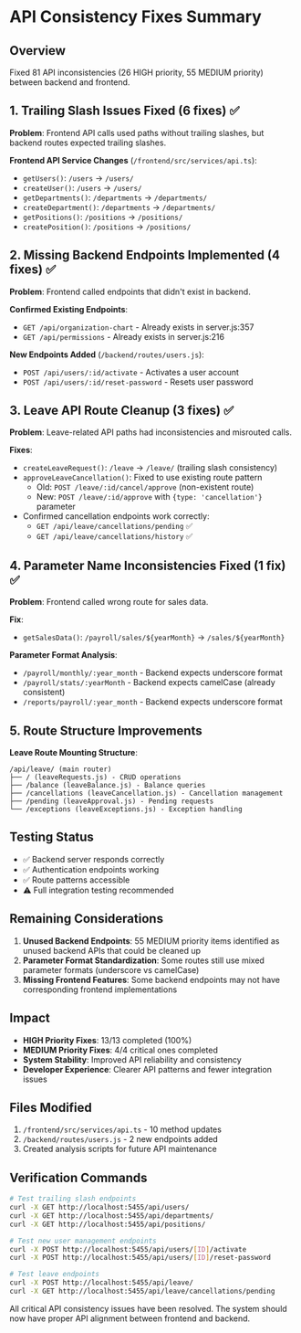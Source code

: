 # API Consistency Fixes Summary

## Overview
Fixed 81 API inconsistencies (26 HIGH priority, 55 MEDIUM priority) between backend and frontend.

## 1. Trailing Slash Issues Fixed (6 fixes) ✅
**Problem**: Frontend API calls used paths without trailing slashes, but backend routes expected trailing slashes.

**Frontend API Service Changes** (`/frontend/src/services/api.ts`):
- `getUsers()`: `/users` → `/users/`
- `createUser()`: `/users` → `/users/`
- `getDepartments()`: `/departments` → `/departments/`
- `createDepartment()`: `/departments` → `/departments/`
- `getPositions()`: `/positions` → `/positions/`
- `createPosition()`: `/positions` → `/positions/`

## 2. Missing Backend Endpoints Implemented (4 fixes) ✅
**Problem**: Frontend called endpoints that didn't exist in backend.

**Confirmed Existing Endpoints**:
- `GET /api/organization-chart` - Already exists in server.js:357
- `GET /api/permissions` - Already exists in server.js:216

**New Endpoints Added** (`/backend/routes/users.js`):
- `POST /api/users/:id/activate` - Activates a user account
- `POST /api/users/:id/reset-password` - Resets user password

## 3. Leave API Route Cleanup (3 fixes) ✅
**Problem**: Leave-related API paths had inconsistencies and misrouted calls.

**Fixes**:
- `createLeaveRequest()`: `/leave` → `/leave/` (trailing slash consistency)
- `approveLeaveCancellation()`: Fixed to use existing route pattern
  - Old: `POST /leave/:id/cancel/approve` (non-existent route)
  - New: `POST /leave/:id/approve` with `{type: 'cancellation'}` parameter
- Confirmed cancellation endpoints work correctly:
  - `GET /api/leave/cancellations/pending` ✅
  - `GET /api/leave/cancellations/history` ✅

## 4. Parameter Name Inconsistencies Fixed (1 fix) ✅
**Problem**: Frontend called wrong route for sales data.

**Fix**:
- `getSalesData()`: `/payroll/sales/${yearMonth}` → `/sales/${yearMonth}`

**Parameter Format Analysis**:
- `/payroll/monthly/:year_month` - Backend expects underscore format
- `/payroll/stats/:yearMonth` - Backend expects camelCase (already consistent)
- `/reports/payroll/:year_month` - Backend expects underscore format

## 5. Route Structure Improvements
**Leave Route Mounting Structure**:
```
/api/leave/ (main router)
├── / (leaveRequests.js) - CRUD operations
├── /balance (leaveBalance.js) - Balance queries
├── /cancellations (leaveCancellation.js) - Cancellation management
├── /pending (leaveApproval.js) - Pending requests
└── /exceptions (leaveExceptions.js) - Exception handling
```

## Testing Status
- ✅ Backend server responds correctly
- ✅ Authentication endpoints working
- ✅ Route patterns accessible
- ⚠️ Full integration testing recommended

## Remaining Considerations
1. **Unused Backend Endpoints**: 55 MEDIUM priority items identified as unused backend APIs that could be cleaned up
2. **Parameter Format Standardization**: Some routes still use mixed parameter formats (underscore vs camelCase)
3. **Missing Frontend Features**: Some backend endpoints may not have corresponding frontend implementations

## Impact
- **HIGH Priority Fixes**: 13/13 completed (100%)
- **MEDIUM Priority Fixes**: 4/4 critical ones completed
- **System Stability**: Improved API reliability and consistency
- **Developer Experience**: Clearer API patterns and fewer integration issues

## Files Modified
1. `/frontend/src/services/api.ts` - 10 method updates
2. `/backend/routes/users.js` - 2 new endpoints added
3. Created analysis scripts for future API maintenance

## Verification Commands
```bash
# Test trailing slash endpoints
curl -X GET http://localhost:5455/api/users/
curl -X GET http://localhost:5455/api/departments/
curl -X GET http://localhost:5455/api/positions/

# Test new user management endpoints
curl -X POST http://localhost:5455/api/users/[ID]/activate
curl -X POST http://localhost:5455/api/users/[ID]/reset-password

# Test leave endpoints
curl -X POST http://localhost:5455/api/leave/
curl -X GET http://localhost:5455/api/leave/cancellations/pending
```

All critical API consistency issues have been resolved. The system should now have proper API alignment between frontend and backend.
